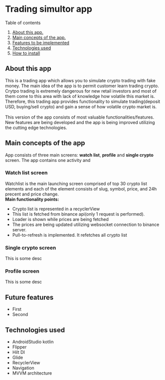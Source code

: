 # Trading simultor app

Table of contents
1. [ About this app. ](#desc)
2. [ Main concepts of the app. ](#main_concepts)
3. [ Features to be implemented ](#future_features)
4. [ Technologies used ](#technologies)
5. [ How to install ](#installation)

<a name="desc"></a>
## About this app
This is a trading app which allows you to simulate crypto trading with fake money.
The main idea of the app is to permit customer learn trading crypto.
Crytpo trading is extremely dangerous for new retail investors and most of them come to this area with lack of knowledge how volatile this market is.
Therefore, this trading app provides functionality to simulate trading(deposit USD, buying/sell crypto) and gain a sense of how volatile crypto market is.</br></br>
This version of the app consists of most valuable functionalities/features. 
New features are being developed and the app is being improved utilizing the cutting edge technologies.

<a name="main_concepts"></a>
## Main concepts of the app
App consists of three main screens: **watch list**, **profile** and **single crypto** screen. The app contains one activity and 

### Watch list screen
Watchlist is the main launching screen comprised of top 30 crypto list elements and each of the element consists of slug, symbol, price, and 24h precent and price change.</br>
**Main functionality points:**
  * Crypto list is represented in a recyclerView 
  * This list is fetched from binance api(only 1 request is performed).
  * Loader is shown while prices are being fetched
  * The prices are being updated utilizing websocket connection to binance server.
  * Pull-to-refresh is implemented. It refetches all crypto list


### Single crypto screen
This is some desc

### Profile screen
This is some desc

<a name="future_features"></a>
## Future features
- First
- Second

<a name="technologies"></a>
## Technologies used
* AndroidStudio kotlin
* Flipper
* Hilt DI
* Glide
* RecyclerView
* Navigation
* MVVM architecture
